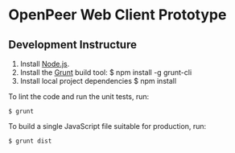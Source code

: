 # OpenPeer Web Client Prototype

## Development Instructure

1. Install [Node.js](http://nodejs.org).
2. Install the [Grunt](http://gruntjs.com) build tool:
      $ npm install -g grunt-cli
3. Install local project dependencies
      $ npm install

To lint the code and run the unit tests, run:

    $ grunt

To build a single JavaScript file suitable for production, run:

    $ grunt dist
